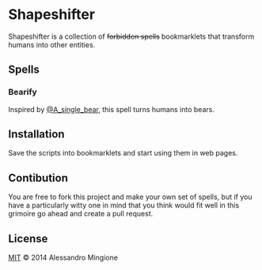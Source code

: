 # Shapeshifter
Shapeshifter is a collection of ~~forbidden spells~~ bookmarklets that transform humans into other entities.

## Spells
### Bearify
Inspired by [@A_single_bear](http://twitter.com/A_single_bear), this spell turns humans into bears.

## Installation
Save the scripts into bookmarklets and start using them in web pages.

## Contibution
You are free to fork this project and make your own set of spells, but if you have a particularly witty one in mind that you think would fit well in this grimoire go ahead and create a pull request.

## License
[MIT](https://github.com/datadatadata/Shapeshifter/blob/master/license.txt) © 2014 Alessandro Mingione
